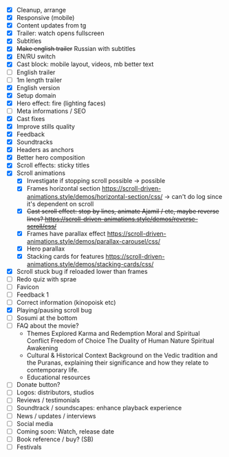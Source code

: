 * [x] Cleanup, arrange
* [x] Responsive (mobile)
* [x] Content updates from tg
* [x] Trailer: watch opens fullscreen
* [x] Subtitles
* [x] ~~Make english trailer~~ Russian with subtitles
* [x] EN/RU switch
* [x] Cast block: mobile layout, videos, mb better text
* [ ] English trailer
* [ ] 1m length trailer
* [x] English version
* [x] Setup domain
* [x] Hero effect: fire (lighting faces)
* [ ] Meta informations / SEO
* [x] Cast fixes
* [x] Improve stills quality
* [x] Feedback
* [x] Soundtracks
* [x] Headers as anchors
* [x] Better hero composition
* [x] Scroll effects: sticky titles
* [x] Scroll animations
  * [x] Investigate if stopping scroll possible -> possible
  * [x] Frames horizontal section https://scroll-driven-animations.style/demos/horizontal-section/css/ -> can't do log since it's dependent on scroll
  * [x] ~~Cast scroll effect: stop by lines, animate Ajamil / etc, maybe reverse lines? https://scroll-driven-animations.style/demos/reverse-scroll/css/~~
  * [x] Frames have parallax effect https://scroll-driven-animations.style/demos/parallax-carousel/css/
  * [x] Hero parallax
  * [x] Stacking cards for features https://scroll-driven-animations.style/demos/stacking-cards/css/
* [x] Scroll stuck bug if reloaded lower than frames
* [ ] Redo quiz with sprae
* [ ] Favicon
* [ ] Feedback 1
* [ ] Correct information (kinopoisk etc)
* [x] Playing/pausing scroll bug
* [ ] Sosumi at the bottom
* [ ] FAQ about the movie?
  * Themes Explored
    Karma and Redemption
    Moral and Spiritual Conflict
    Freedom of Choice
    The Duality of Human Nature
    Spiritual Awakening
  * Cultural & Historical Context
    Background on the Vedic tradition and the Puranas, explaining their significance and how they relate to contemporary life.
  * Educational resources
* [ ] Donate button?
* [ ] Logos: distributors, studios
* [ ] Reviews / testimonials
* [ ] Soundtrack / soundscapes: enhance playback experience
* [ ] News / updates / interviews
* [ ] Social media
* [ ] Coming soon: Watch, release date
* [ ] Book reference / buy? (SB)
* [ ] Festivals
